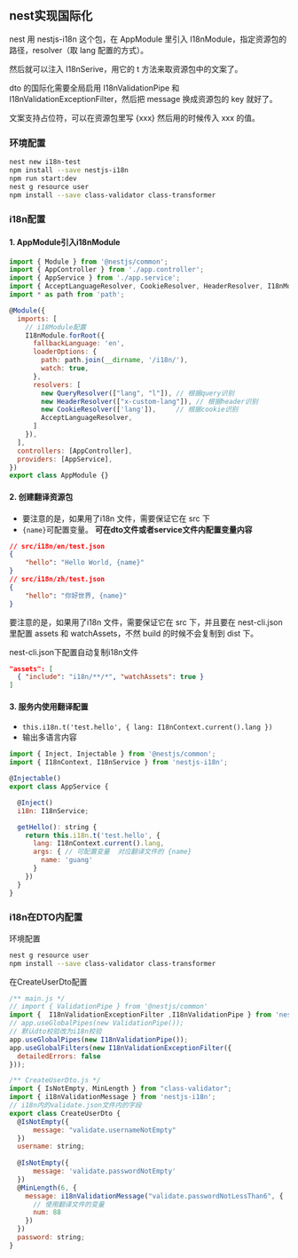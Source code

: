 ## nest实现国际化

nest 用 nestjs-i18n 这个包，在 AppModule 里引入 I18nModule，指定资源包的路径，resolver（取 lang 配置的方式）。

然后就可以注入 I18nSerive，用它的 t 方法来取资源包中的文案了。

dto 的国际化需要全局启用 I18nValidationPipe 和 I18nValidationExceptionFilter，然后把 message 换成资源包的 key 就好了。

文案支持占位符，可以在资源包里写 {xxx} 然后用的时候传入 xxx 的值。

### 环境配置
```bash
nest new i18n-test
npm install --save nestjs-i18n
npm run start:dev
nest g resource user
npm install --save class-validator class-transformer
```

### i18n配置

#### 1. AppModule引入i18nModule
```js
import { Module } from '@nestjs/common';
import { AppController } from './app.controller';
import { AppService } from './app.service';
import { AcceptLanguageResolver, CookieResolver, HeaderResolver, I18nModule, QueryResolver } from 'nestjs-i18n';
import * as path from 'path';

@Module({
  imports: [
    // i18Module配置
    I18nModule.forRoot({
      fallbackLanguage: 'en',
      loaderOptions: {
        path: path.join(__dirname, '/i18n/'),
        watch: true,
      },
      resolvers: [
        new QueryResolver(["lang", "l"]), // 根据query识别
        new HeaderResolver(["x-custom-lang"]), // 根据header识别
        new CookieResolver(['lang']),     // 根据cookie识别
        AcceptLanguageResolver,
      ]
    }),
  ],
  controllers: [AppController],
  providers: [AppService],
})
export class AppModule {}
```

#### 2. 创建翻译资源包
- 要注意的是，如果用了i18n 文件，需要保证它在 src 下
- `{name}`可配置变量。 **可在dto文件或者service文件内配置变量内容**
```json
// src/i18n/en/test.json
{
    "hello": "Hello World, {name}"
}
// src/i18n/zh/test.json
{
    "hello": "你好世界, {name}"
}
```

要注意的是，如果用了i18n 文件，需要保证它在 src 下，并且要在 nest-cli.json 里配置 assets 和 watchAssets，不然 build 的时候不会复制到 dist 下。

nest-cli.json下配置自动复制i18n文件
```json
"assets": [
  { "include": "i18n/**/*", "watchAssets": true }
]
```

#### 3. 服务内使用翻译配置
- `this.i18n.t('test.hello', { lang: I18nContext.current().lang })`
- 输出多语言内容
```js
import { Inject, Injectable } from '@nestjs/common';
import { I18nContext, I18nService } from 'nestjs-i18n';

@Injectable()
export class AppService {

  @Inject()
  i18n: I18nService;

  getHello(): string {
    return this.i18n.t('test.hello', { 
      lang: I18nContext.current().lang,
      args: { // 可配置变量  对应翻译文件的 {name}
        name: 'guang'
      }
    })
  }
}
```

### i18n在DTO内配置
环境配置
```bash
nest g resource user
npm install --save class-validator class-transformer
```

在CreateUserDto配置
```js
/** main.js */ 
// import { ValidationPipe } from '@nestjs/common'
import {  I18nValidationExceptionFilter ,I18nValidationPipe } from 'nestjs-i18n';
// app.useGlobalPipes(new ValidationPipe());
// 默认dto校验改为i18n校验
app.useGlobalPipes(new I18nValidationPipe());
app.useGlobalFilters(new I18nValidationExceptionFilter({
  detailedErrors: false
}));

/** CreateUserDto.js */ 
import { IsNotEmpty, MinLength } from "class-validator";
import { i18nValidationMessage } from 'nestjs-i18n';
// i18n内的validate.json文件内的字段
export class CreateUserDto {
  @IsNotEmpty({
      message: "validate.usernameNotEmpty"
  })
  username: string;
  
  @IsNotEmpty({
      message: 'validate.passwordNotEmpty'
  })
  @MinLength(6, {
    message: i18nValidationMessage("validate.passwordNotLessThan6", {
      // 使用翻译文件的变量
      num: 88
    })
  })
  password: string;              
}
```